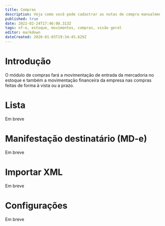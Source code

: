 ```yaml
---
title: Compras
description: Veja como você pode cadastrar as notas de compra manualmente e por meio da importação do XML
published: true
date: 2022-02-24T17:46:08.313Z
tags: nf-e, estoque, movimentos, compras, visão geral
editor: markdown
dateCreated: 2020-01-03T19:34:45.629Z
---
```


# Introdução

O módulo de compras fará a movimentação de entrada da mercadoria no estoque e também a movimentação financeira da empresa nas compras feitas de forma à vista ou a prazo.

# Lista

Em breve

# Manifestação destinatário (MD-e)

Em breve

# Importar XML

Em breve

# Configurações

Em breve